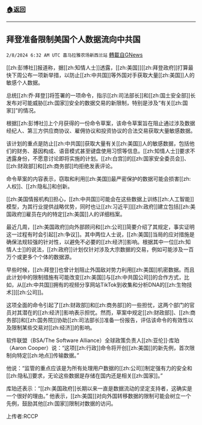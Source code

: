 ###  [:house:返回](README.md)
---


## 拜登准备限制美国个人数据流向中共国
`2/8/2024 6:32 AM UTC 喜马拉雅农场新西兰站` [轉載自GNews](https://gnews.org/articles/2291713)

[[zh:彭博社]]报道称，据[[zh:知情人士]]透露，[[zh:美国]][[zh:拜登政府]]打算最快下周公布一项新举措，以防止[[zh:中共国]]等外国对手获取大量[[zh:美国]]人的敏感个人数据。

总统[[zh:乔·拜登]]将签署的一项命令，指示[[zh:司法部长]]和[[zh:国土安全部]]长发布对可能威胁[[zh:国家]]安全的数据交易的新限制，特别是涉及“有关[[zh:国家]]”的情况。

根据[[zh:彭博社]]上个月获得的一份命令草案，该命令草案旨在阻止通过涉及数据经纪人、第三方供应商协议、雇佣协议和投资协议的合法交易获取大量敏感数据。

该计划的重点是防止[[zh:中共国]]获取大量有关[[zh:美国]]人的敏感数据，包括他们的财务、基因构成、语音模式甚至键盘使用习惯等信息。[[zh:知情人士]]要求不透露身份，不愿意讨论即将实施的计划。[[zh:白宫]]的[[zh:国家安全委员会]]、[[zh:财政部]]和[[zh:商务部]]均拒绝发表评论。

命令草案的内容表示，窃取和利用[[zh:美国]]最严密保护的数据可能会损害[[zh:人权]]、[[zh:隐私]]和创新。

[[zh:美国情报机构]]担心，[[zh:中共国]]可能会在这些数据上训练[[zh:人工智能]]模型，为其行业提供战略优势，同时也让[[zh:习近平]][[zh:政府]]建立包括[[zh:美国政府]]雇员在内的特定[[zh:美国]]人的详细档案。

最近几周，[[zh:美国政府]]向外部顾问和[[zh:公司]]简要介绍了其规定，事实证明这一过程有时会引起[[zh:争议]]。其中两位人士说，[[zh:美国]]当局的应对措施是确保法规较强的针对性，以避免不必要的[[zh:经济]]影响。根据其中一位[[zh:知情人士]]的说法，[[zh:政府]]计划仅针对涉及大宗数据的交易，例如可能涉及一百万个或更多个个体的数据源。

早些时候，[[zh:拜登]]也曾计划阻止外国敌对势力利用[[zh:美国]]机密数据。而且此计划中的限制措施有可能改变[[zh:美国]]与[[zh:中共国公司]]的合作方式，比如，从[[zh:中共国]]拥有的视频分享网站TikTok到收集和分析DNA的[[zh:生物技术]][[zh:公司]]。

这项全面的命令引起了[[zh:财政部]]和[[zh:商务部]]的一些担忧，这两个部门的官员对其潜在的[[zh:经济]]影响表示担忧。然而，草案中规定[[zh:财政部]]、[[zh:商务部]]和[[zh:国务院]]协助[[zh:司法部长]]准备一份报告，评估该命令的有效性以及限制某些交易对[[zh:经济]]的影响。

软件联盟（BSA/The Software Alliance）全球政策负责人[[zh:亚伦]]·库珀（Aaron Cooper）说：“这项[[zh:行政]]命令将开创[[zh:美国]]的新先例，首次限制向特定[[zh:地点]]传输数据。”

他说：“监管的重点应该是为所有处理用户数据的[[zh:公司]]制定强有力的安全和[[zh:隐私]]要求，无论这些数据是存储在国内还是相关[[zh:国家]]。”

库珀还表示：“[[zh:美国政府]]长期以来一直是数据流动的坚定支持者，这确实是一个很好的理由。” 他表示，[[zh:美国]]对向外国转移数据的限制可能会树立一个先例，鼓励其他[[zh:国家]]限制对数据的访问。

上传者:RCCP
